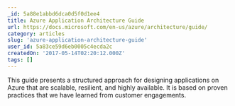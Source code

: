 ```yaml
---
_id: 5a88e1abbd6dca0d5f0d1ee4
title: Azure Application Architecture Guide
url: https://docs.microsoft.com/en-us/azure/architecture/guide/
category: articles
slug: 'azure-application-architecture-guide'
user_id: 5a83ce59d6eb0005c4ecda2c
createdOn: '2017-05-14T02:20:12.000Z'
tags: []
---
```


This guide presents a structured approach for designing applications on Azure that are scalable, resilient, and highly available. It is based on proven practices that we have learned from customer engagements.

